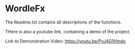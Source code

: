 # WordleFx

The Readme.txt contains all descriptions of the functions. 

THere is also a youtube link, containing a demo of the project. 

Link to Demonstration Video: 
https://youtu.be/PyJ4G1HIndo
